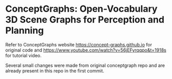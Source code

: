 
# ConceptGraphs: Open-Vocabulary 3D Scene Graphs for Perception and Planning

Refer to ConceptGraphs website https://concept-graphs.github.io for original code and https://www.youtube.com/watch?v=56jEFyrqqpo&t=1918s for tutorial video.

Several small changes were made from original conceptgraph repo and are already present in this repo in the first commit.